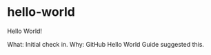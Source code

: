 # hello-world
Hello World!

What:  Initial check in.
Why:  GitHub Hello World Guide suggested this.
